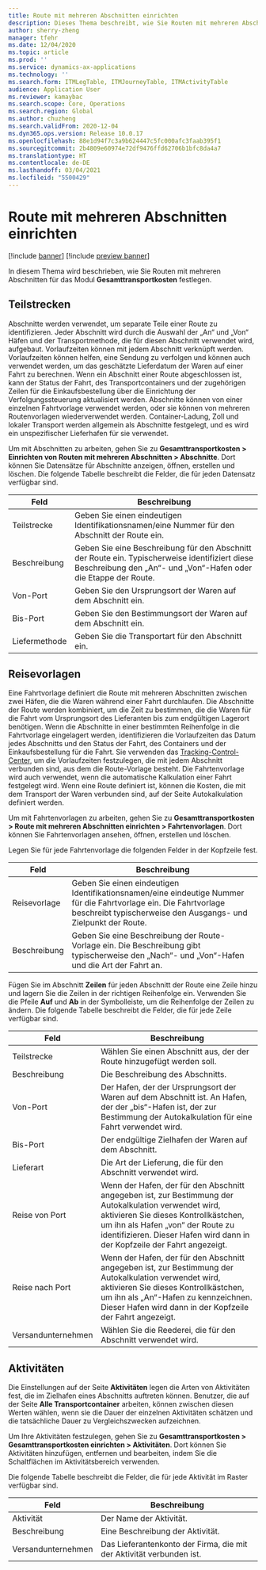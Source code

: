 ```yaml
---
title: Route mit mehreren Abschnitten einrichten
description: Dieses Thema beschreibt, wie Sie Routen mit mehreren Abschnitten für das Modul Gesamttransportkosten festlegen.
author: sherry-zheng
manager: tfehr
ms.date: 12/04/2020
ms.topic: article
ms.prod: ''
ms.service: dynamics-ax-applications
ms.technology: ''
ms.search.form: ITMLegTable, ITMJourneyTable, ITMActivityTable
audience: Application User
ms.reviewer: kamaybac
ms.search.scope: Core, Operations
ms.search.region: Global
ms.author: chuzheng
ms.search.validFrom: 2020-12-04
ms.dyn365.ops.version: Release 10.0.17
ms.openlocfilehash: 88e1d94f7c3a9b624447c5fc000afc3faab395f1
ms.sourcegitcommit: 2b4809e60974e72df9476ffd62706b1bfc8da4a7
ms.translationtype: HT
ms.contentlocale: de-DE
ms.lasthandoff: 03/04/2021
ms.locfileid: "5500429"
---
```

# <a name="multi-leg-journey-setup"></a>Route mit mehreren Abschnitten einrichten

[!include [banner](../../includes/banner.md)]
[!include [preview banner](../includes/preview-banner.md)]

In diesem Thema wird beschrieben, wie Sie Routen mit mehreren Abschnitten für das Modul **Gesamttransportkosten** festlegen.

## <a name="legs"></a>Teilstrecken

Abschnitte werden verwendet, um separate Teile einer Route zu identifizieren. Jeder Abschnitt wird durch die Auswahl der „An“ und „Von“ Häfen und der Transportmethode, die für diesen Abschnitt verwendet wird, aufgebaut. Vorlaufzeiten können mit jedem Abschnitt verknüpft werden. Vorlaufzeiten können helfen, eine Sendung zu verfolgen und können auch verwendet werden, um das geschätzte Lieferdatum der Waren auf einer Fahrt zu berechnen. Wenn ein Abschnitt einer Route abgeschlossen ist, kann der Status der Fahrt, des Transportcontainers und der zugehörigen Zeilen für die Einkaufsbestellung über die Einrichtung der Verfolgungssteuerung aktualisiert werden. Abschnitte können von einer einzelnen Fahrtvorlage verwendet werden, oder sie können von mehreren Routenvorlagen wiederverwendet werden. Container-Ladung, Zoll und lokaler Transport werden allgemein als Abschnitte festgelegt, und es wird ein unspezifischer Lieferhafen für sie verwendet.

Um mit Abschnitten zu arbeiten, gehen Sie zu **Gesamttransportkosten \> Einrichten von Routen mit mehreren Abschnitten \> Abschnitte**. Dort können Sie Datensätze für Abschnitte anzeigen, öffnen, erstellen und löschen. Die folgende Tabelle beschreibt die Felder, die für jeden Datensatz verfügbar sind.

| Feld | Beschreibung |
|---|---|
| Teilstrecke | Geben Sie einen eindeutigen Identifikationsnamen/eine Nummer für den Abschnitt der Route ein. |
| Beschreibung | Geben Sie eine Beschreibung für den Abschnitt der Route ein. Typischerweise identifiziert diese Beschreibung den „An“- und „Von“-Hafen oder die Etappe der Route. |
| Von-Port | Geben Sie den Ursprungsort der Waren auf dem Abschnitt ein. |
| Bis-Port | Geben Sie den Bestimmungsort der Waren auf dem Abschnitt ein. |
| Liefermethode | Geben Sie die Transportart für den Abschnitt ein. |

## <a name="journey-templates"></a>Reisevorlagen

Eine Fahrtvorlage definiert die Route mit mehreren Abschnitten zwischen zwei Häfen, die die Waren während einer Fahrt durchlaufen. Die Abschnitte der Route werden kombiniert, um die Zeit zu bestimmen, die die Waren für die Fahrt vom Ursprungsort des Lieferanten bis zum endgültigen Lagerort benötigen. Wenn die Abschnitte in einer bestimmten Reihenfolge in die Fahrtvorlage eingelagert werden, identifizieren die Vorlaufzeiten das Datum jedes Abschnitts und den Status der Fahrt, des Containers und der Einkaufsbestellung für die Fahrt. Sie verwenden das [Tracking-Control-Center](delivery-information-setup.md), um die Vorlaufzeiten festzulegen, die mit jedem Abschnitt verbunden sind, aus dem die Route-Vorlage besteht. Die Fahrtenvorlage wird auch verwendet, wenn die automatische Kalkulation einer Fahrt festgelegt wird. Wenn eine Route definiert ist, können die Kosten, die mit dem Transport der Waren verbunden sind, auf der Seite Autokalkulation definiert werden.

Um mit Fahrtenvorlagen zu arbeiten, gehen Sie zu **Gesamttransportkosten \> Route mit mehreren Abschnitten einrichten \> Fahrtenvorlagen**. Dort können Sie Fahrtenvorlagen ansehen, öffnen, erstellen und löschen.

Legen Sie für jede Fahrtenvorlage die folgenden Felder in der Kopfzeile fest.

| Feld | Beschreibung |
|---|---|
| Reisevorlage | Geben Sie einen eindeutigen Identifikationsnamen/eine eindeutige Nummer für die Fahrtvorlage ein. Die Fahrtvorlage beschreibt typischerweise den Ausgangs- und Zielpunkt der Route. |
| Beschreibung | Geben Sie eine Beschreibung der Route-Vorlage ein. Die Beschreibung gibt typischerweise den „Nach“- und „Von“-Hafen und die Art der Fahrt an. |

Fügen Sie im Abschnitt **Zeilen** für jeden Abschnitt der Route eine Zeile hinzu und lagern Sie die Zeilen in der richtigen Reihenfolge ein. Verwenden Sie die Pfeile **Auf** und **Ab** in der Symbolleiste, um die Reihenfolge der Zeilen zu ändern. Die folgende Tabelle beschreibt die Felder, die für jede Zeile verfügbar sind.

| Feld | Beschreibung |
|---|---|
| Teilstrecke | Wählen Sie einen Abschnitt aus, der der Route hinzugefügt werden soll. |
| Beschreibung | Die Beschreibung des Abschnitts. |
| Von-Port | Der Hafen, der der Ursprungsort der Waren auf dem Abschnitt ist. An Hafen, der der „bis“-Hafen ist, der zur Bestimmung der Autokalkulation für eine Fahrt verwendet wird. |
| Bis-Port | Der endgültige Zielhafen der Waren auf dem Abschnitt. |
| Lieferart | Die Art der Lieferung, die für den Abschnitt verwendet wird. |
| Reise von Port | Wenn der Hafen, der für den Abschnitt angegeben ist, zur Bestimmung der Autokalkulation verwendet wird, aktivieren Sie dieses Kontrollkästchen, um ihn als Hafen „von“ der Route zu identifizieren. Dieser Hafen wird dann in der Kopfzeile der Fahrt angezeigt. |
| Reise nach Port | Wenn der Hafen, der für den Abschnitt angegeben ist, zur Bestimmung der Autokalkulation verwendet wird, aktivieren Sie dieses Kontrollkästchen, um ihn als „An“-Hafen zu kennzeichnen. Dieser Hafen wird dann in der Kopfzeile der Fahrt angezeigt. |
| Versandunternehmen | Wählen Sie die Reederei, die für den Abschnitt verwendet wird. |

## <a name="activities"></a>Aktivitäten

Die Einstellungen auf der Seite **Aktivitäten** legen die Arten von Aktivitäten fest, die im Zielhafen eines Abschnitts auftreten können. Benutzer, die auf der Seite **Alle Transportcontainer** arbeiten, können zwischen diesen Werten wählen, wenn sie die Dauer der einzelnen Aktivitäten schätzen und die tatsächliche Dauer zu Vergleichszwecken aufzeichnen.

Um Ihre Aktivitäten festzulegen, gehen Sie zu **Gesamttransportkosten \> Gesamttransportkosten einrichten \> Aktivitäten**. Dort können Sie Aktivitäten hinzufügen, entfernen und bearbeiten, indem Sie die Schaltflächen im Aktivitätsbereich verwenden.

Die folgende Tabelle beschreibt die Felder, die für jede Aktivität im Raster verfügbar sind.

| Feld | Beschreibung |
|---|---|
| Aktivität | Der Name der Aktivität. |
| Beschreibung | Eine Beschreibung der Aktivität. |
| Versandunternehmen | Das Lieferantenkonto der Firma, die mit der Aktivität verbunden ist. |
